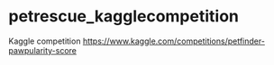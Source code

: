 # petrescue_kagglecompetition
Kaggle competition https://www.kaggle.com/competitions/petfinder-pawpularity-score
